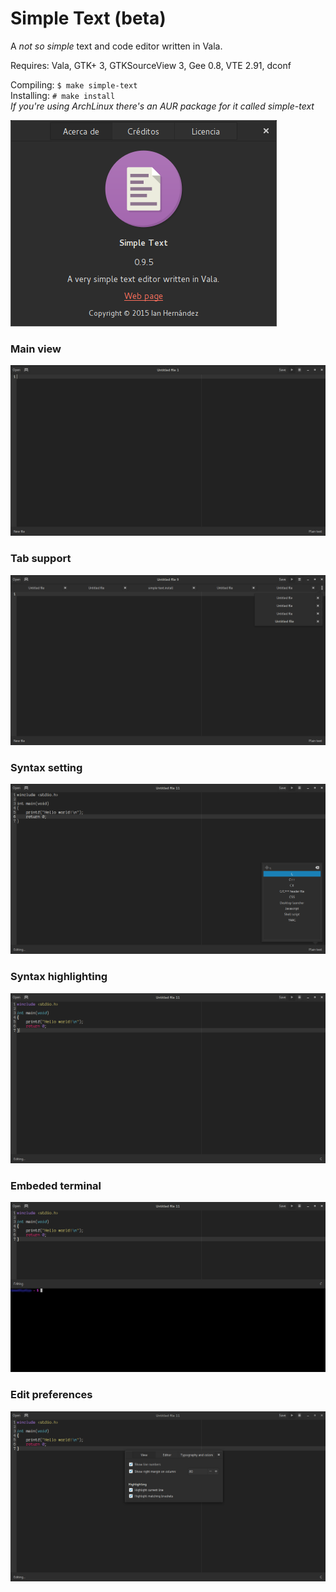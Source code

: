 # Simple Text (beta)
A *not so simple* text and code editor written in Vala.

Requires: Vala, GTK+ 3, GTKSourceView 3, Gee 0.8, VTE 2.91, dconf

Compiling: `$ make simple-text`  
Installing: `# make install`  
*If you're using ArchLinux there's an AUR package for it called simple-text*

![About](screenshots/about.png)

### Main view
![Main view](screenshots/main-view.png)

### Tab support
![Tab support](screenshots/tab-support.png)

### Syntax setting
![Syntax setting](screenshots/syntax-setting.png)

### Syntax highlighting
![Syntax highlighting](screenshots/syntax-highlighting.png)

### Embeded terminal
![Embeded terminal](screenshots/embeded-terminal.png)

### Edit preferences
![Edit preferences](screenshots/editing-prefs.png)